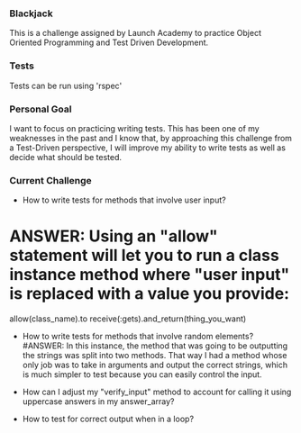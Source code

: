 ### Blackjack

This is a challenge assigned by Launch Academy to practice Object Oriented Programming and Test Driven Development.

### Tests

Tests can be run using 'rspec'

### Personal Goal

I want to focus on practicing writing tests.  This has been one of my weaknesses in the past and I know that, by approaching this challenge from a Test-Driven perspective, I will improve my ability to write tests as well as decide what should be tested.

### Current Challenge

- How to write tests for methods that involve user input?
# ANSWER: Using an "allow" statement will let you to run a class instance method where "user input" is replaced with a value you provide:

  allow(class_name).to receive(:gets).and_return(thing_you_want)

- How to write tests for methods that involve random elements?
#ANSWER: In this instance, the method that was going to be outputting the strings was split into two methods.  That way I had a method whose only job was to take in arguments and output the correct strings, which is much simpler to test because you can easily control the input.

- How can I adjust my "verify_input" method to account for calling it using uppercase answers in my answer_array?

- How to test for correct output when in a loop?
